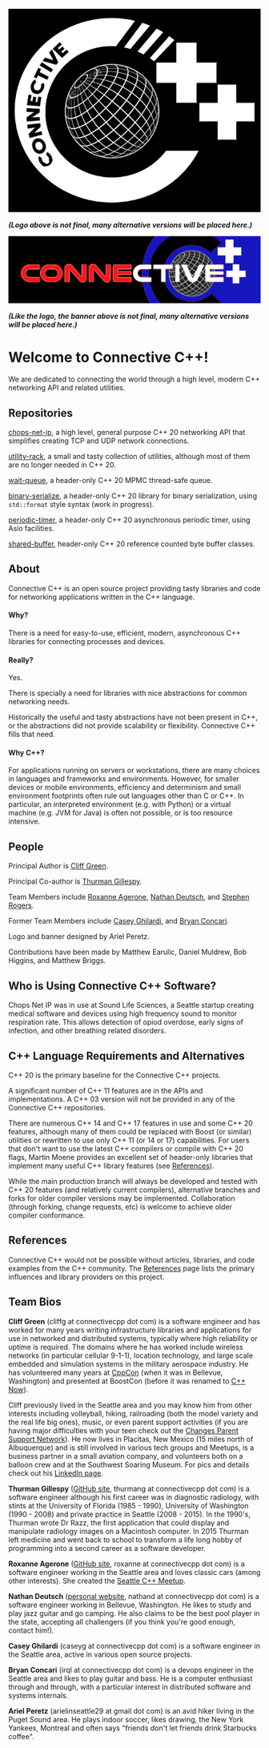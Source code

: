 ![Test Logo](images/connective_logo_02_03_2020.png)

***(Logo above is not final, many alternative versions will be placed here.)***

![Test Banner](images/connective_banner_02_07_2020.png)

***(Like the logo, the banner above is not final, many alternative versions will be placed here.)***

# Welcome to Connective C++!

We are dedicated to connecting the world through a high level, modern C++ networking API and related utilities.

## Repositories

[chops-net-ip](https://connectivecpp.github.io/chops-net-ip), a high level, general purpose C++ 20 networking API that simplifies creating TCP and UDP network connections.

[utility-rack](https://connectivecpp.github.io/utility-rack), a small and tasty collection of utilities, although most of them are no longer needed in C++ 20.

[wait-queue](https://connectivecpp.github.io/wait-queue), a header-only C++ 20 MPMC thread-safe queue.

[binary-serialize](https://connectivecpp.github.io/binary-serialize), a header-only C++ 20 library for binary serialization, using `std::format` style syntax (work in progress).

[periodic-timer](https://connectivecpp.github.io/periodic-timer), a header-only C++ 20 asynchronous periodic timer, using Asio facilities.

[shared-buffer](https://connectivecpp.github.io/shared-buffer), header-only C++ 20 reference counted byte buffer classes.

## About

Connective C++ is an open source project providing tasty libraries and code for networking applications written in the C++ language.

#### Why?

There is a need for easy-to-use, efficient, modern, asynchronous C++ libraries for connecting processes and devices.

#### Really?

Yes.

There is specially a need for libraries with nice abstractions for common networking needs.

Historically the useful and tasty abstractions have not been present in C++, or the abstractions did not provide scalability or flexibility. Connective C++ fills that need.

#### Why C++? 

For applications running on servers or workstations, there are many choices in languages and frameworks and environments. However, for smaller devices or mobile environments, efficiency and determinism and small environment footprints often rule out languages other than C or C++. In particular, an interpreted environment (e.g. with Python) or a virtual machine (e.g. JVM for Java) is often not possible, or is too resource intensive.

## People

Principal Author is [Cliff Green](https://github.com/cliffg-softwarelibre).

Principal Co-author is [Thurman Gillespy](https://tgill880.github.io).

Team Members include [Roxanne Agerone](https://github.com/oxenran), [Nathan Deutsch](https://github.com/n-deutsch), and [Stephen Rogers](https://github.com/srcodes12).

Former Team Members include [Casey Ghilardi](https://github.com/Crghilardi), and [Bryan Concari](https://github.com/irql).

Logo and banner designed by Ariel Peretz.

Contributions have been made by Matthew Earulic, Daniel Muldrew, Bob Higgins, and Matthew Briggs.

## Who is Using Connective C++ Software?

Chops Net IP was in use at Sound Life Sciences, a Seattle startup creating medical software and devices using high frequency sound to monitor respiration rate. This allows detection of opiod overdose, early signs of infection, and other breathing related disorders.

## C++ Language Requirements and Alternatives

C++ 20 is the primary baseline for the Connective C++ projects.

A significant number of C++ 11 features are in the APIs and implementations. A C++ 03 version will not be provided in any of the Connective C++ repositories. 

There are numerous C++ 14 and C++ 17 features in use and some C++ 20 features, although many of them could be replaced with Boost (or similar) utilities or rewritten to use only C++ 11 (or 14 or 17) capabilities. For users that don't want to use the latest C++ compilers or compile with C++ 20 flags, Martin Moene provides an excellent set of header-only libraries that implement many useful C++ library features (see [References](doc/references.md)).

While the main production branch will always be developed and tested with C++ 20 features (and relatively current compilers), alternative branches and forks for older compiler versions may be implemented. Collaboration (through forking, change requests, etc) is welcome to achieve older compiler conformance.

## References

Connective C++ would not be possible without articles, libraries, and code examples from the C++ community. The [References](doc/references.md) page lists the primary influences and library providers on this project.

## Team Bios

**Cliff Green** (cliffg at connectivecpp dot com) is a software engineer and has worked for many years writing infrastructure libraries and applications for use in networked and distributed systems, typically where high reliability or uptime is required. The domains where he has worked include wireless networks (in particular cellular 9-1-1), location technology, and large scale embedded and simulation systems in the military aerospace industry. He has volunteered many years at [CppCon](https://cppcon.org/) (when it was in Bellevue, Washington) and presented at BoostCon (before it was renamed to [C++ Now](http://cppnow.org/)).

Cliff previously lived in the Seattle area and you may know him from other interests including volleyball, hiking, railroading (both the model variety and the real life big ones), music, or even parent support activities (if you are having major difficulties with your teen check out the [Changes Parent Support Network](http://cpsn.org)). He now lives in Placitas, New Mexico (15 miles north of Albuquerque) and is still involved in various tech groups and Meetups, is a business partner in a small aviation company, and volunteers both on a balloon crew and at the Southwest Soaring Museum. For pics and details check out his [LinkedIn page](https://www.linkedin.com/in/cliffg/).

**Thurman Gillespy** ([GitHub site](https://tgill880.github.io/), thurmang at connectivecpp dot com) is a software engineer although his first career was in diagnostic radiology, with stints at the University of Florida (1985 - 1990), University of Washington (1990 - 2008) and private practice in Seattle (2008 - 2015). In the 1990's, Thurman wrote Dr Razz, the first application that could display and manipulate radiology images on a Macintosh computer. In 2015 Thurman left medicine and went back to school to transform a life long hobby of programming into a second career as a software developer.

**Roxanne Agerone** ([GitHub site](https://github.com/RAgerone), roxanne at connectivecpp dot com) is a software engineer working in the Seattle area and loves classic cars (among other interests). She created the [Seattle C++ Meetup](https://www.meetup.com/Seattle-C-Meetup).

**Nathan Deutsch** ([personal website](http://www.nathandeutsch.com), nathand at connectivecpp dot com) is a software engineer working in Bellevue, Washington. He likes to study and play jazz guitar and go camping. He also claims to be the best pool player in the state, accepting all challengers (if you think you're good enough, contact him!).

**Casey Ghilardi** (caseyg at connectivecpp dot com) is a software engineer in the Seattle area, active in various open source projects. 

**Bryan Concari** (irql at connectivecpp dot com) is a devops engineer in the Seattle area and likes to play guitar and bass. He is a computer enthusiast through and through, with a particular interest in distributed software and systems internals.

**Ariel Peretz** (arielinseattle29 at gmail dot com) is an avid hiker living in the Puget Sound area. He plays indoor soccer, likes drawing, the New York Yankees, Montreal and often says "friends don't let friends drink Starbucks coffee".
